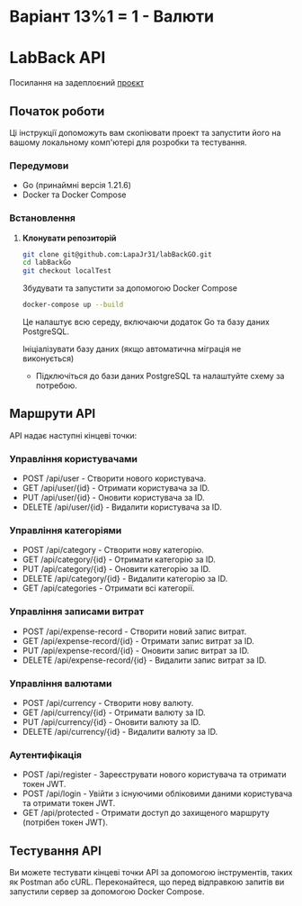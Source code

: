 # Варіант 13%1 = 1 - Валюти
# LabBack API 

Посилання на задеплоєний [проєкт](https://labback.onrender.com/)

## Початок роботи

Ці інструкції допоможуть вам скопіювати проект та запустити його на вашому локальному комп'ютері для розробки та тестування.

### Передумови

- Go (принаймні версія 1.21.6)
- Docker та Docker Compose

### Встановлення

1. **Клонувати репозиторій**
   ```sh
   git clone git@github.com:LapaJr31/labBackGO.git
   cd labBackGo
   git checkout localTest
   ```

   Збудувати та запустити за допомогою Docker Compose
   ```sh
   docker-compose up --build
   ```

   Це налаштує всю середу, включаючи додаток Go та базу даних PostgreSQL.

   Ініціалізувати базу даних (якщо автоматична міграція не виконується)
   - Підключіться до бази даних PostgreSQL та налаштуйте схему за потребою.

## Маршрути API

API надає наступні кінцеві точки:

### Управління користувачами

- POST /api/user - Створити нового користувача.
- GET /api/user/{id} - Отримати користувача за ID.
- PUT /api/user/{id} - Оновити користувача за ID.
- DELETE /api/user/{id} - Видалити користувача за ID.

### Управління категоріями

- POST /api/category - Створити нову категорію.
- GET /api/category/{id} - Отримати категорію за ID.
- PUT /api/category/{id} - Оновити категорію за ID.
- DELETE /api/category/{id} - Видалити категорію за ID.
- GET /api/categories - Отримати всі категорії.

### Управління записами витрат

- POST /api/expense-record - Створити новий запис витрат.
- GET /api/expense-record/{id} - Отримати запис витрат за ID.
- PUT /api/expense-record/{id} - Оновити запис витрат за ID.
- DELETE /api/expense-record/{id} - Видалити запис витрат за ID.

### Управління валютами

- POST /api/currency - Створити нову валюту.
- GET /api/currency/{id} - Отримати валюту за ID.
- PUT /api/currency/{id} - Оновити валюту за ID.
- DELETE /api/currency/{id} - Видалити валюту за ID.

### Аутентифікація

- POST /api/register - Зареєструвати нового користувача та отримати токен JWT.
- POST /api/login - Увійти з існуючими обліковими даними користувача та отримати токен JWT.
- GET /api/protected - Отримати доступ до захищеного маршруту (потрібен токен JWT).

## Тестування API

Ви можете тестувати кінцеві точки API за допомогою інструментів, таких як Postman або cURL. Переконайтеся, що перед відправкою запитів ви запустили сервер за допомогою Docker Compose.
